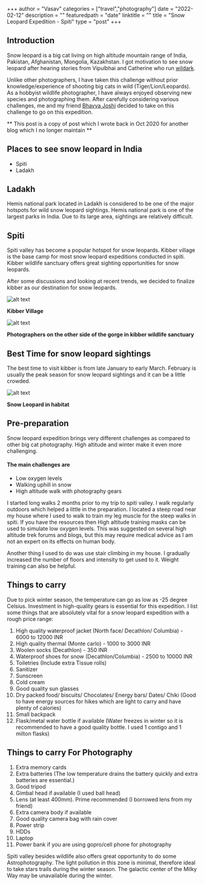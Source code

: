 +++
author = "Vasav"
categories = ["travel","photography"]
date = "2022-02-12"
description = ""
featuredpath = "date"
linktitle = ""
title = "Snow Leopard Expedition - Spiti"
type = "post"
+++

## Introduction
Snow leopard is a big cat living on high altitude mountain range of India, Pakistan, Afghanistan, Mongolia, Kazakhstan. I got motivation to see snow leopard after hearing stories from Vipulbhai and Catherine who run [wildark](https://www.instagram.com/vipul_ramanuj/?hl=en).

Unlike other photographers, I have taken this challenge without prior knowledge/experience of shooting big cats in wild (Tiger/Lion/Leopards). As a hobbyist wildlife photographer, I have always enjoyed observing new species and photographing them. After carefully considering various challenges, me and my friend [Bhavya Joshi](https://www.instagram.com/bhavyajoshi0/?hl=en) decided to take on this challenge to go on this expedition.

** This post is a copy of post which I wrote back in Oct 2020 for another blog which I no longer maintain **

## Places to see snow leopard in India
* Spiti
* Ladakh

## Ladakh

Hemis national park located in Ladakh is considered to be one of the major hotspots for wild snow leopard sightings. Hemis national park is one of the largest parks in India. Due to its large area, sightings are relatively difficult.

## Spiti

Spiti valley has become a popular hotspot for snow leopards. Kibber village is the base camp for most snow leopard expeditions conducted in spiti. Kibber wildlife sanctuary offers great sighting opportunities for snow leopards.

After some discussions and looking at recent trends, we decided to finalize kibber as our destination for snow leopards.

![alt text](https://drive.google.com/uc?export=view&id=1SEaPA7DyREVPaJRr2IkCqb_w167GfPhj)

**Kibber Village**

![alt text](https://drive.google.com/uc?export=view&id=1l4OrsEZkqrh-BPLmzoZ4O53QwN2mBII0)

**Photographers on the other side of the gorge in kibber wildlife sanctuary**

## Best Time for snow leopard sightings
The best time to visit kibber is from late January to early March. February is usually the peak season for snow leopard sightings and it can be a little crowded.

![alt text](https://drive.google.com/uc?export=view&id=14hhUUaxQWchcawiHwqis0IPWtE0R4nQu)

**Snow Leopard in habitat**

## Pre-preparation
Snow leopard expedition brings very different challenges as compared to other big cat photography. High altitude and winter make it even more challenging.

#### The main challenges are
* Low oxygen levels
* Walking uphill in snow
* High altitude walk with photography gears

I started long walks 2 months prior to my trip to spiti valley. I walk regularly outdoors which helped a little in the preparation. I located a steep road near my house where I used to walk to train my leg muscle for the steep walks in spiti. If you have the resources then High altitude training masks can be used to simulate low oxygen levels. This was suggested on several high altitude trek forums and blogs, but this may require medical advice as I am not an expert on its effects on human body.

Another thing I used to do was use stair climbing in my house. I gradually increased the number of floors and intensity to get used to it. Weight training can also be helpful.

## Things to carry
Due to pick winter season, the temperature can go as low as -25 degree Celsius. Investment in high-quality gears is essential for this expedition. I list some things that are absolutely vital for a snow leopard expedition with a rough price range:
1. High quality waterproof jacket (North face/ Decathlon/ Columbia) - 6000 to 12000 INR
2. High quality thermal (Monte carlo) - 1000 to 3000 INR
3. Woolen socks (Decathlon) - 350 INR
4. Waterproof shoes for snow (Decathlon/Columbia) - 2500 to 10000 INR
5. Toiletries (Include extra Tissue rolls)
6. Sanitizer
7. Sunscreen
8. Cold cream
9. Good quality sun glasses
10. Dry packed food/ biscuits/ Chocolates/ Energy bars/ Dates/ Chiki (Good to have energy sources for hikes which are light to carry and have plenty of calories)
11. Small backpack
12. Flask/metal water bottle if available (Water freezes in winter so it is recommended to have a good quality bottle. I used 1 contigo and 1 milton flasks)

## Things to carry For Photography
1. Extra memory cards
2. Extra batteries (The low temperature drains the battery quickly and extra batteries are essential.)
3. Good tripod
4. Gimbal head if available (I used ball head)
5. Lens (at least 400mm). Prime recommended (I borrowed lens from my friend)
6. Extra camera body if available
7. Good quality camera bag with rain cover
8. Power strip
9. HDDs
10. Laptop
11. Power bank if you are using gopro/cell phone for photography

Spiti valley besides wildlife also offers great opportunity to do some Astrophotography. The light pollution in this zone is minimal, therefore ideal to take stars trails during the winter season. The galactic center of the Milky Way may be unavailable during the winter.